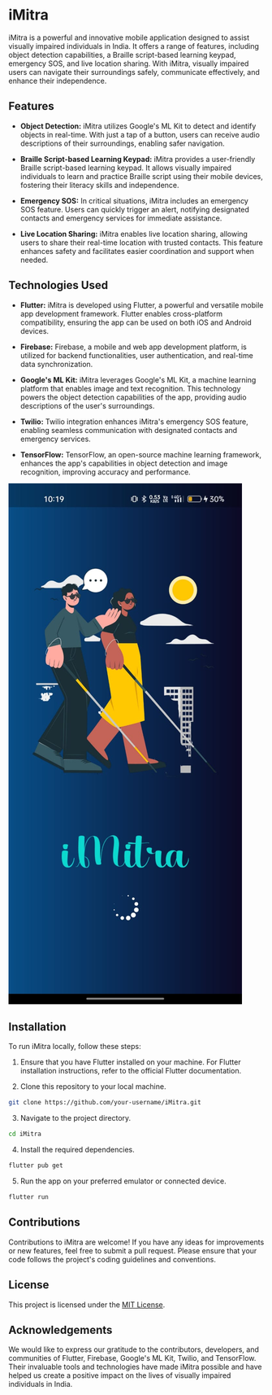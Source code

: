 # iMitra

iMitra is a powerful and innovative mobile application designed to assist visually impaired individuals in India. It offers a range of features, including object detection capabilities, a Braille script-based learning keypad, emergency SOS, and live location sharing. With iMitra, visually impaired users can navigate their surroundings safely, communicate effectively, and enhance their independence.

## Features

- **Object Detection:** iMitra utilizes Google's ML Kit to detect and identify objects in real-time. With just a tap of a button, users can receive audio descriptions of their surroundings, enabling safer navigation.

- **Braille Script-based Learning Keypad:** iMitra provides a user-friendly Braille script-based learning keypad. It allows visually impaired individuals to learn and practice Braille script using their mobile devices, fostering their literacy skills and independence.

- **Emergency SOS:** In critical situations, iMitra includes an emergency SOS feature. Users can quickly trigger an alert, notifying designated contacts and emergency services for immediate assistance.

- **Live Location Sharing:** iMitra enables live location sharing, allowing users to share their real-time location with trusted contacts. This feature enhances safety and facilitates easier coordination and support when needed.

## Technologies Used

- **Flutter:** iMitra is developed using Flutter, a powerful and versatile mobile app development framework. Flutter enables cross-platform compatibility, ensuring the app can be used on both iOS and Android devices.

- **Firebase:** Firebase, a mobile and web app development platform, is utilized for backend functionalities, user authentication, and real-time data synchronization.

- **Google's ML Kit:** iMitra leverages Google's ML Kit, a machine learning platform that enables image and text recognition. This technology powers the object detection capabilities of the app, providing audio descriptions of the user's surroundings.

- **Twilio:** Twilio integration enhances iMitra's emergency SOS feature, enabling seamless communication with designated contacts and emergency services.

- **TensorFlow:** TensorFlow, an open-source machine learning framework, enhances the app's capabilities in object detection and image recognition, improving accuracy and performance.

 ![splash](splash.jpg)


## Installation

To run iMitra locally, follow these steps:

1. Ensure that you have Flutter installed on your machine. For Flutter installation instructions, refer to the official Flutter documentation.

2. Clone this repository to your local machine.

```bash
git clone https://github.com/your-username/iMitra.git
```

3. Navigate to the project directory.

```bash
cd iMitra
```

4. Install the required dependencies.

```bash
flutter pub get
```

5. Run the app on your preferred emulator or connected device.

```bash
flutter run
```

## Contributions

Contributions to iMitra are welcome! If you have any ideas for improvements or new features, feel free to submit a pull request. Please ensure that your code follows the project's coding guidelines and conventions.

## License

This project is licensed under the [MIT License](LICENSE).

## Acknowledgements

We would like to express our gratitude to the contributors, developers, and communities of Flutter, Firebase, Google's ML Kit, Twilio, and TensorFlow. Their invaluable tools and technologies have made iMitra possible and have helped us create a positive impact on the lives of visually impaired individuals in India.
